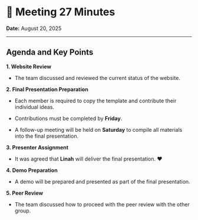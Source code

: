 # 📝 Meeting 27 Minutes

**Date:** August 20, 2025  

---

## Agenda and Key Points

**1. Website Review**  

- The team discussed and reviewed the current status of the website.  

**2. Final Presentation Preparation**  

- Each member is required to copy the template and contribute their individual
ideas.  

- Contributions must be completed by **Friday**.  

- A follow-up meeting will be held on **Saturday** to compile all materials
into the final presentation.  

**3. Presenter Assignment**  

- It was agreed that **Linah** will deliver the final presentation. ❤️  

**4. Demo Preparation**  

- A demo will be prepared and presented as part of the final presentation.  

**5. Peer Review**  

- The team discussed how to proceed with the peer review with the other
group.
